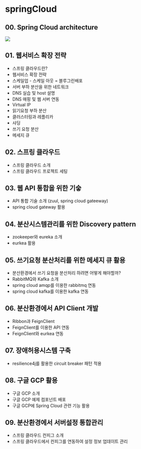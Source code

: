 # springCloud

## 00. Spring Cloud architecture
  <img src="https://spring.io/images/cloud-diagram-dark-b902fd07e60945a9a8930ca01f86bdf3.svg" />

## 01. 웹서비스 확장 전략
  - 스프링 클라우드란?
  - 웹서비스 확장 전략
  - 스케일업 - 스케일 아웃 = 블루그린배포
  - 서버 부하 분산을 위한 네트워크
  - DNS 실습 및 host 설명
  - DNS 매핑 및 웹 서버 연동
  - Virtual IP
  - 읽기요청 부하 분산
  - 클러스터링과 레플리카
  - 샤딩
  - 쓰기 요청 분산
  - 메세지 큐

## 02. 스프링 클라우드
  - 스프링 클라우드 소개
  - 스프링 클라우드 프로젝트 세팅

## 03. 웹 API 통합을 위한 기숳
  - API 통합 기술 소개 (zuul, spring cloud gateeway)
  - spring cloud gateway 활용

## 04. 분산시스템관리를 위한 Discovery pattern
  - zookeeper와 eureka 소개
  - eurkea 활용

## 05. 쓰기요청 분산처리를 위한 메세지 큐 활용
  - 분산환경에서 쓰기 요청을 분산처리 하려면 어떻게 해야할까?
  - RabbitMQ와 Kafka 소개
  - spring cloud amqp를 이용한 rabbitmq 연동
  - spring cloud kafka를 이용한 kafka 연동

## 06. 분산환경에서 API Client 개발
  - Ribbon과 FeignClient
  - FeignClient를 이용한 API 연동
  - FeignClient와 eurkea 연동

## 07. 장애허용시스템 구축
  - resilience4j를 활용한 circuit breaker 패턴 적용

## 08. 구글 GCP 활용
  - 구글 GCP 소개
  - 구글 GCP 예제 컴포넌트 배포
  - 구글 GCP에 Spring Cloud 관련 기능 활용

## 09. 분산환경에서 서버설정 통합관리
  - 스프링 클라우드 컨피그 소개
  - 스프링 클라우드에서 컨피그를 연동하여 설정 정보 업데이트 관리
